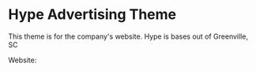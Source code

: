 <h1>Hype Advertising Theme</h1>
<p>This theme is for the company's website. Hype is bases out of Greenville, SC</p>
<p>Website: <a href="http://www.hypeadvertising.com"></a></p>